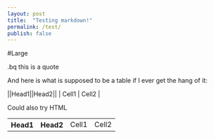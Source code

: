 ```yaml
---
layout: post
title:  "Testing markdown!"
permalink: /test/
publish: false
---
```

#Large

.bq this is a quote

And here is what is supposed to be a table
if I ever get the hang of it:

||Head1||Head2||
| Cell1 | Cell2 |

Could also try HTML

<TABLE>
  <ROW>
    <TH>Head1</TH> <TH>Head2</TH>
  </ROW>
  <ROW>
    <TD>Cell1</TD> <TD>Cell2</TD>
  </ROW>
  </TABLE>

